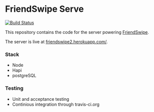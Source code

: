 FriendSwipe Serve
==========
 
[![Build Status](https://travis-ci.org/mfbadr/mb-friendswipe2-server.svg?branch=master)](https://travis-ci.org/mfbadr/mb-friendswipe2-server)

This repository contains the code for the server powering [FriendSwipe](https://github.com/mfbadr/mb-friendswipe2).

The server is live at [friendswipe2.herokuapp.com/](http://friendswipe2.herokuapp.com/).

### Stack
- Node
- Hapi
- postgreSQL

### Testing
- Unit and acceptance testing
- Continious integration through travis-ci.org

